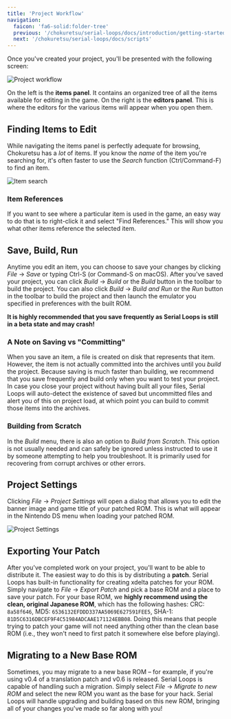 ```yaml
---
title: 'Project Workflow'
navigation:
  faicon: 'fa6-solid:folder-tree'
  previous: '/chokuretsu/serial-loops/docs/introduction/getting-started'
  next: '/chokuretsu/serial-loops/docs/scripts'
---
```


Once you've created your project, you'll be presented with the following screen:

![Project workflow](/images/chokuretsu/serial-loops/project-workflow.png)

On the left is the **items panel**. It contains an organized tree of all the items available for editing in the game. On the right is the
**editors panel**. This is where the editors for the various items will appear when you open them.

## Finding Items to Edit
While navigating the items panel is perfectly adequate for browsing, Chokuretsu has a _lot_ of items. If you know the _name_ of the item
you're searching for, it's often faster to use the _Search_ function (Ctrl/Command-F) to find an item.

![Item search](/images/chokuretsu/serial-loops/item-search.png)

### Item References
If you want to see where a particular item is used in the game, an easy way to do that is to right-click it and select "Find References." This will show
you what other items reference the selected item.

## Save, Build, Run
Anytime you edit an item, you can choose to save your changes by clicking _File_ &rarr; _Save_ or typing Ctrl-S (or Command-S on macOS). After you've saved your project, you can click _Build_ &rarr; _Build_ or the _Build_ button in the toolbar to build the project. You can also click _Build_ &rarr; _Build and Run_ or the _Run_ button in the toolbar to build the project and then launch the emulator you specified in preferences with the built ROM.

**It is highly recommended that you save frequently as Serial Loops is still in a beta state and may crash!**

### A Note on Saving vs "Committing"
When you save an item, a file is created on disk that represents that item. However, the item is not actually committed into the archives until you 
_build_ the project. Because saving is much faster than building, we recommend that you save frequently and build only when you want to test your project.
In case you close your project without having built all your files, Serial Loops will auto-detect the existence of saved but uncommitted files and alert
you of this on project load, at which point you can build to commit those items into the archives.

### Building from Scratch
In the _Build_ menu, there is also an option to _Build from Scratch_. This option is not usually needed and can safely be ignored unless instructed to
use it by someone attempting to help you troubleshoot. It is primarily used for recovering from corrupt archives or other errors.

## Project Settings
Clicking _File_ &rarr; _Project Settings_ will open a dialog that allows you to edit the banner image and game title of your patched ROM. This is what
will appear in the Nintendo DS menu when loading your patched ROM.

![Project Settings](/images/chokuretsu/serial-loops/project-settings.png)

## Exporting Your Patch
After you've completed work on your project, you'll want to be able to distribute it. The easiest way to do this is by distributing a **patch**.
Serial Loops has built-in functionality for creating xdelta patches for your ROM. Simply navigate to _File_ &rarr; _Export Patch_ and pick a base
ROM and a place to save your patch. For your base ROM, we **highly recommend using the clean, original Japanese ROM**, which has the following hashes:
CRC: `8a58f646`, MD5: `6536132EFDDD337AA5069E627591FEE5`, SHA-1: `81D5C6316DBCEF9F4C51984ADCAAE171124EBB08`.
Doing this means that people trying to patch your game will not need anything other than the clean base ROM (i.e., they won't need to first patch
it somewhere else before playing).

## Migrating to a New Base ROM
Sometimes, you may migrate to a new base ROM &ndash; for example, if you're using v0.4 of a translation patch and v0.6 is released. Serial Loops is
capable of handling such a migration. Simply select _File_ &rarr; _Migrate to new ROM_ and select the new ROM you want as the base for your hack.
Serial Loops will handle upgrading and building based on this new ROM, bringing all of your changes you've made so far along with you!